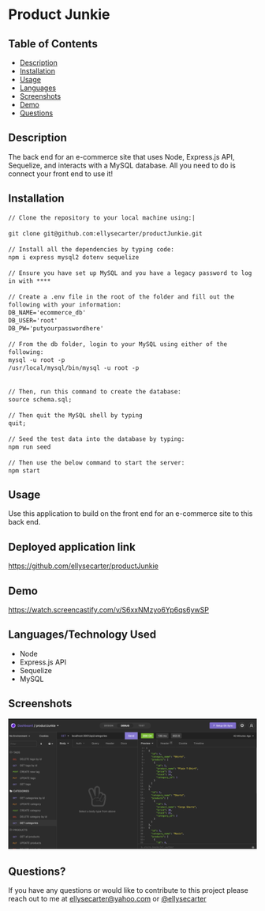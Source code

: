 # Product Junkie


## Table of Contents 

- [Description](#description)
- [Installation](#installation)
- [Usage](#usage)
- [Languages](#languages)
- [Screenshots](#screenshots)
- [Demo](#demo)
- [Questions](#questions)

## Description

The back end for an e-commerce site that uses Node, Express.js API, Sequelize, and interacts with a MySQL database. All you need to do is connect your front end to use it!

## Installation

```
// Clone the repository to your local machine using:|

git clone git@github.com:ellysecarter/productJunkie.git

// Install all the dependencies by typing code:
npm i express mysql2 dotenv sequelize

// Ensure you have set up MySQL and you have a legacy password to log in with ****

// Create a .env file in the root of the folder and fill out the following with your information:
DB_NAME='ecommerce_db'
DB_USER='root'
DB_PW='putyourpasswordhere'

// From the db folder, login to your MySQL using either of the following:
mysql -u root -p
/usr/local/mysql/bin/mysql -u root -p


// Then, run this command to create the database:
source schema.sql;

// Then quit the MySQL shell by typing
quit;

// Seed the test data into the database by typing:
npm run seed

// Then use the below command to start the server:
npm start

```

## Usage
Use this application to build on the front end for an e-commerce site to this back end.

## Deployed application link
https://github.com/ellysecarter/productJunkie

## Demo
https://watch.screencastify.com/v/S6xxNMzyo6Yp6qs6ywSP

## Languages/Technology Used
* Node
* Express.js API
* Sequelize 
* MySQL

## Screenshots
![screenshot](assets/images/screenshot.png)


## Questions?

If you have any questions or would like to contribute to this project please reach out to me at ellysecarter@yahoo.com or [@ellysecarter](https://github.com/ellysecarter)
